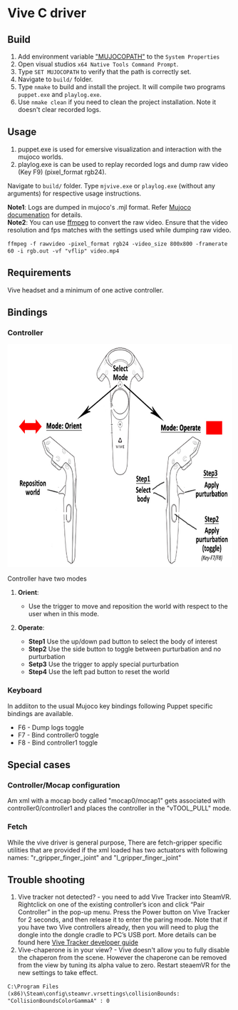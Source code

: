# Vive C driver

## Build 
1. Add environment variable ["MUJOCOPATH"](..//gallery//adding_system_variables.jpg) to the `System Properties`
2. Open visual studios `x64 Native Tools Command Prompt`.
3. Type `SET MUJOCOPATH` to verify that the path is correctly set.
3. Navigate to `build/` folder.
4. Type `nmake` to build and install the project. It will compile two programs `puppet.exe` and `playlog.exe`.
5. Use `nmake clean` if you need to clean the project installation. Note it doesn't clear recorded logs.

## Usage
1. puppet.exe is used for emersive visualization and interaction with the mujoco worlds.
2. playlog.exe is can be used to replay recorded logs and dump raw video (Key F9) (pixel_format rgb24).   

Navigate to `build/` folder. Type `mjvive.exe` or `playlog.exe` (without any arguments) for respective usage instructions. 

**Note1**: Logs are dumped in mujoco's .mjl format. Refer [Mujoco documenation](http://www.mujoco.org/book/haptix.html#uiRecord) for details.  
**Note2**: You can use [ffmpeg](https://ffmpeg.org/) to convert the raw video. Ensure that the video resolution and fps matches with the settings used while dumping raw video.
```
ffmpeg -f rawvideo -pixel_format rgb24 -video_size 800x800 -framerate 60 -i rgb.out -vf "vflip" video.mp4
```

## Requirements
Vive headset and a minimum of one active controller.

## Bindings
### Controller
<p align="center"><img src="../vive/controller_bindings.jpg" alt="Controller bindings" height="500"/></p>

Controller have two modes

1. **Orient**:  
    * Use the trigger to move and reposition the world with respect to the user when in this mode.

2. **Operate**:  
    * __Step1__ Use the up/down pad button to select the body of interest 
    * __Step2__ Use the side button to toggle between purturbation and no purturbation
    * __Setp3__ Use the trigger to apply special purturbation
    * __Step4__ Use the left pad button to reset the world


### Keyboard
In addiiton to the usual Mujoco key bindings following Puppet specific bindings are available. 
* F6 - Dump logs toggle
* F7 - Bind controller0 toggle
* F8 - Bind controller1 toggle


## Special cases 

### Controller/Mocap configuration
Am xml with a mocap body called "mocap0/mocap1" gets associated with controller0/controller1 and places the controller in the "vTOOL_PULL" mode.

### Fetch
While the vive driver is general purpose, There are fetch-gripper specific utilities that are provided if the xml loaded has two actuators with following names: "r_gripper_finger_joint" and "l_gripper_finger_joint"

## Trouble shooting 
1. Vive tracker not detected? - you need to add Vive Tracker into SteamVR. Rightclick on one of the existing controller’s icon and click “Pair Controller” in the pop-up menu. Press the Power button on Vive Tracker for 2 seconds, and then release it to enter the paring mode. Note that if you have two Vive controllers already, then you will need to plug the dongle into the dongle cradle to PC’s USB port. More details can be found here [Vive Tracker developer guide](https://dl.vive.com/Tracker/Guideline/HTC_Vive_Tracker_Developer_Guidelines_v1.3.pdf)
2. Vive-chaperone is in your view? - Vive doesn't allow you to fully disable the chaperon from the scene. However the chaperone can be removed from the view by tuning its alpha value to zero. Restart steaemVR for the new settings to take effect. 
```
C:\Program Files (x86)\Steam\config\steamvr.vrsettings\collisionBounds: "CollisionBoundsColorGammaA" : 0
``` 
